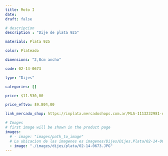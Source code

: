 ```yaml
---
title: Moto I
date: 
draft: false

# descripcion
description : "Dije de plata 925"

materials: Plata 925

color: Plateado

dimensions: "2,8cm ancho"

code: 02-14-0673

type: "Dijes"

categories: []

price: $11.530,00

price_eftvo: $9.804,00

link_mercado_shop: https://inplata.mercadoshops.com.ar/MLA-1113232981-dije-de-plata-moto-i-motocicleta--_JM

# Images
# first image will be shown in the product page
images:
  # - image: "images/path_to_image"
  # La ubicacion de las imagenes es imagenes/Dijes/Dijes.Plata/02-14-0673-moto-i
  - image: "./images/dijes/plata/02-14-0673.JPG"
---
```

